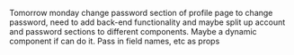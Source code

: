 Tomorrow monday change password section of profile page to change password, need to add back-end functionality and maybe split up account and password sections to different components. Maybe a dynamic component if can do it. Pass in field names, etc as props
